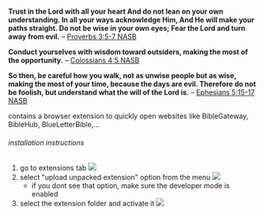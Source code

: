 **Trust in the Lord with all your heart And do not lean on your own understanding. In all your ways acknowledge Him, And He will make your paths straight. Do not be wise in your own eyes; Fear the Lord and turn away from evil.**
– [Proverbs 3:5-7 NASB](https://www.biblegateway.com/passage/?search=Proverbs+3%3A5-7&version=NASB;KJV)

**Conduct yourselves with wisdom toward outsiders, making the most of the opportunity.**
– [Colossians 4:5 NASB](https://www.biblegateway.com/passage/?search=Colossians+4%3A5&version=NASB,KJV)

**So then, be careful how you walk, not as unwise people but as wise, making the most of your time, because the days are evil. Therefore do not be foolish, but understand what the will of the Lord is.**
– [Ephesians 5:15-17 NASB](https://www.biblegateway.com/passage/?search=Ephesians+5%3A15-17&version=NASB,KJV)

contains a browser extension to quickly open websites like BibleGateway, BibleHub, BlueLetterBible,...

###### installation instructions
1. go to extensions tab
  ![](https://i.imgur.com/Zfp2oFc.png)
2. select "upload unpacked extension" option from the menu
   ![](https://i.imgur.com/jNA9f7G.png)
   - if you dont see that option, make sure the developer mode is enabled
3. select the extension folder and activate it
  ![](https://i.imgur.com/TC9M1h4.png)
